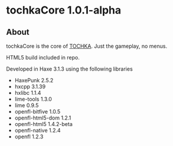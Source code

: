 # tochkaCore 1.0.1-alpha

## About

tochkaCore is the core of [TOCHKA](https://github.com/dstrekelj/tochka). Just the gameplay, no menus.

HTML5 build included in repo.

Developed in Haxe 3.1.3 using the following libraries

* HaxePunk 2.5.2
* hxcpp 3.1.39
* hxlibc 1.1.4
* lime-tools 1.3.0
* lime 0.9.5
* openfl-bitfive 1.0.5
* openfl-html5-dom 1.2.1
* openfl-html5 1.4.2-beta
* openfl-native 1.2.4
* openfl 1.2.3